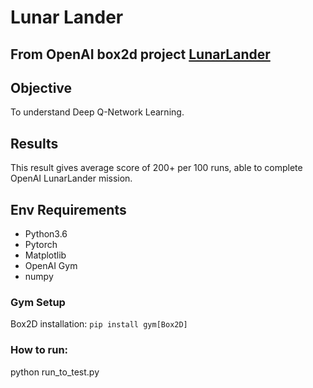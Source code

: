 # Lunar Lander

From OpenAI box2d project [LunarLander](https://gym.openai.com/envs/LunarLander-v2/)
----

## Objective
To understand Deep Q-Network Learning.

## Results
This result gives average score of 200+ per 100 runs, able to complete OpenAI LunarLander mission.

## Env Requirements
- Python3.6
- Pytorch
- Matplotlib
- OpenAI Gym
- numpy

### Gym Setup
Box2D installation: `pip install gym[Box2D]`

### How to run:
python run_to_test.py

